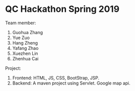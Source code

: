 # QC Hackathon Spring 2019
Team member:
1. Guohua Zhang
2. Yue Zuo
3. Hang Zheng
4. Yafang Zhao
5. Xuezhen Lin
6. Zhenhua Cai

Project:
1. Frontend: HTML, JS, CSS, BootStrap, JSP.
2. Backend: A maven project using Servlet. Google map api.
